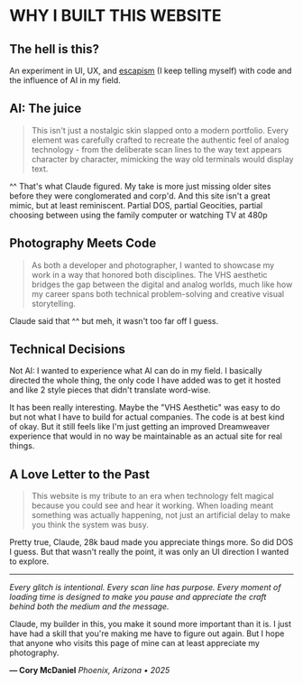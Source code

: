 # WHY I BUILT THIS WEBSITE

## The hell is this?

An experiment in UI, UX, and [escapism](x9yp2wVWdiU) (I keep telling myself) with code and the influence of AI in my field.

## AI: The juice

> This isn't just a nostalgic skin slapped onto a modern portfolio. Every element was carefully crafted to recreate the authentic feel of analog technology - from the deliberate scan lines to the way text appears character by character, mimicking the way old terminals would display text.

^^ That's what Claude figured. My take is more just missing older sites before they were conglomerated and corp'd. And this site isn't a great mimic, but at least reminiscent. Partial DOS, partial Geocities, partial choosing between using the family computer or watching TV at 480p

## Photography Meets Code

> As both a developer and photographer, I wanted to showcase my work in a way that honored both disciplines. The VHS aesthetic bridges the gap between the digital and analog worlds, much like how my career spans both technical problem-solving and creative visual storytelling.

Claude said that ^^ but meh, it wasn't too far off I guess.

## Technical Decisions

Not AI: I wanted to experience what AI can do in my field. I basically directed the whole thing, the only code I have added was to get it hosted and like 2 style pieces that didn't translate word-wise.

It has been really interesting. Maybe the "VHS Aesthetic" was easy to do but not what I have to build for actual companies. The code is at best kind of okay. But it still feels like I'm just getting an improved Dreamweaver experience that would in no way be maintainable as an actual site for real things.

## A Love Letter to the Past

> This website is my tribute to an era when technology felt magical because you could see and hear it working. When loading meant something was actually happening, not just an artificial delay to make you think the system was busy.

Pretty true, Claude, 28k baud made you appreciate things more. So did DOS I guess. But that wasn't really the point, it was only an UI direction I wanted to explore.

---

*Every glitch is intentional. Every scan line has purpose. Every moment of loading time is designed to make you pause and appreciate the craft behind both the medium and the message.*

Claude, my builder in this, you make it sound more important than it is. I just have had a skill that you're making me have to figure out again. But I hope that anyone who visits this page of mine can at least appreciate my photography.

**— Cory McDaniel**
*Phoenix, Arizona • 2025*